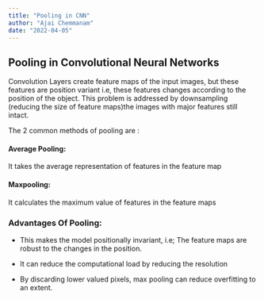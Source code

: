 ```yaml
---
title: "Pooling in CNN"
author: "Ajai Chemmanam"
date: "2022-04-05"
---
```


## Pooling in Convolutional Neural Networks

Convolution Layers create feature maps of the input images, but these features are position variant i.e, these features changes according to the position of the object. This problem is addressed by downsampling (reducing the size of feature maps)the images with major features still intact.

The 2 common methods of pooling are :

#### Average Pooling:

It takes the average representation of features in the feature map

#### Maxpooling:

It calculates the maximum value of features in the feature maps

### Advantages Of Pooling:

- This makes the model positionally invariant, i.e; The feature maps are robust to the changes in the position.

- It can reduce the computational load by reducing the resolution

- By discarding lower valued pixels, max pooling can reduce overfitting to an extent.
